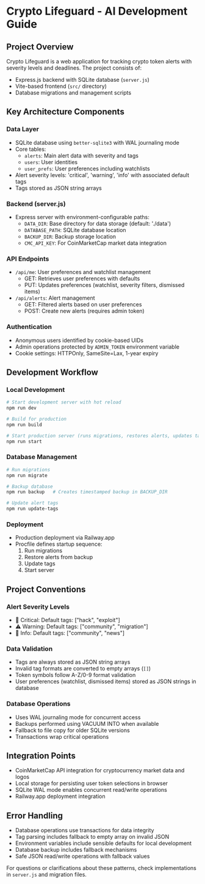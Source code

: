 # Crypto Lifeguard - AI Development Guide

## Project Overview
Crypto Lifeguard is a web application for tracking crypto token alerts with severity levels and deadlines. The project consists of:
- Express.js backend with SQLite database (`server.js`)
- Vite-based frontend (`src/` directory)
- Database migrations and management scripts

## Key Architecture Components

### Data Layer
- SQLite database using `better-sqlite3` with WAL journaling mode
- Core tables:
  - `alerts`: Main alert data with severity and tags
  - `users`: User identities
  - `user_prefs`: User preferences including watchlists
- Alert severity levels: 'critical', 'warning', 'info' with associated default tags
- Tags stored as JSON string arrays

### Backend (server.js)
- Express server with environment-configurable paths:
  - `DATA_DIR`: Base directory for data storage (default: './data')
  - `DATABASE_PATH`: SQLite database location
  - `BACKUP_DIR`: Backup storage location
  - `CMC_API_KEY`: For CoinMarketCap market data integration

### API Endpoints
- `/api/me`: User preferences and watchlist management
  - GET: Retrieves user preferences with defaults
  - PUT: Updates preferences (watchlist, severity filters, dismissed items)
- `/api/alerts`: Alert management
  - GET: Filtered alerts based on user preferences
  - POST: Create new alerts (requires admin token)

### Authentication
- Anonymous users identified by cookie-based UIDs
- Admin operations protected by `ADMIN_TOKEN` environment variable
- Cookie settings: HTTPOnly, SameSite=Lax, 1-year expiry

## Development Workflow

### Local Development
```bash
# Start development server with hot reload
npm run dev

# Build for production
npm run build

# Start production server (runs migrations, restores alerts, updates tags)
npm run start
```

### Database Management
```bash
# Run migrations
npm run migrate

# Backup database 
npm run backup   # Creates timestamped backup in BACKUP_DIR

# Update alert tags
npm run update-tags
```

### Deployment
- Production deployment via Railway.app
- Procfile defines startup sequence:
  1. Run migrations
  2. Restore alerts from backup
  3. Update tags
  4. Start server

## Project Conventions

### Alert Severity Levels
- 🚨 Critical: Default tags: ["hack", "exploit"]
- ⚠️ Warning: Default tags: ["community", "migration"]
- 🛟 Info: Default tags: ["community", "news"]

### Data Validation
- Tags are always stored as JSON string arrays
- Invalid tag formats are converted to empty arrays (`[]`)
- Token symbols follow A-Z/0-9 format validation
- User preferences (watchlist, dismissed items) stored as JSON strings in database

### Database Operations
- Uses WAL journaling mode for concurrent access
- Backups performed using VACUUM INTO when available
- Fallback to file copy for older SQLite versions
- Transactions wrap critical operations

## Integration Points
- CoinMarketCap API integration for cryptocurrency market data and logos
- Local storage for persisting user token selections in browser
- SQLite WAL mode enables concurrent read/write operations
- Railway.app deployment integration

## Error Handling
- Database operations use transactions for data integrity
- Tag parsing includes fallback to empty array on invalid JSON
- Environment variables include sensible defaults for local development
- Database backup includes fallback mechanisms
- Safe JSON read/write operations with fallback values

For questions or clarifications about these patterns, check implementations in `server.js` and migration files.
